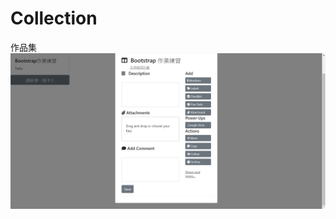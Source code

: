 # Collection
作品集
![Foo](https://github.com/PAISHENGWEI/Collection/blob/master/image/Trello.png?raw=true)
